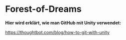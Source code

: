 # Forest-of-Dreams


**Hier wird erklärt, wie man GitHub mit Unity verwendet:** 


https://thoughtbot.com/blog/how-to-git-with-unity
